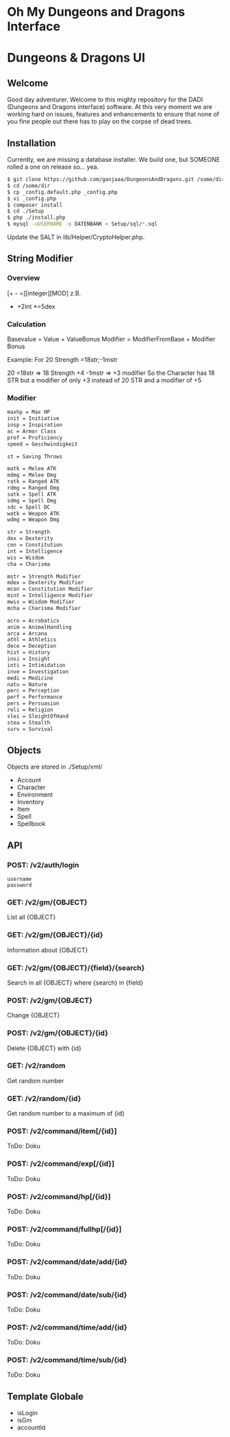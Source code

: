 # Oh My Dungeons and Dragons Interface
# Dungeons & Dragons UI

## Welcome

Good day adventurer. Welcome to this mighty repository for the DADI (Dungeons and Dragons interface) software.
At this very moment we are working hard on issues, features and enhancements to ensure that none of you fine people out there has to play on the corpse of dead trees.

## Installation

Currently, we are missing a database installer. We build one, but SOMEONE rolled a one on release so... yea.

```bash
$ git clone https://github.com/ganjaaa/DungeonsAndDragons.git /some/dir
$ cd /some/dir
$ cp _config.default.php _config.php
$ vi _config.php
$ composer install
$ cd ./Setup
$ php ./install.php
$ mysql -uUSERNAME -p DATENBANK < Setup/sql/*.sql
```

Update the SALT in lib/Helper/CryptoHelper.php.

## String Modifier
### Overview
 [+ - =][integer][MOD]
z.B.
* +2int
*=5dex

### Calculation

Basevalue = Value + ValueBonus
Modifier = ModifierFromBase + Modifier Bonus

Example:
For 20 Strength
=18str;-1mstr

20 =18str => 18 Strength
+4 -1mstr => +3 modifier
So the Character has 18 STR but a modifier of only +3 instead of 20 STR and a modifier of +5

### Modifier
```bash
maxhp = Max HP
init = Initiative
insp = Inspiration
ac = Armor Class
prof = Proficiency
speed = Geschwindigkeit

st = Saving Throws

matk = Melee ATK
mdmg = Melee Dmg
ratk = Ranged ATK
rdmg = Ranged Dmg
satk = Spell ATK
sdmg = Spell Dmg
sdc = Spell DC
watk = Weapon ATK
wdmg = Weapon Dmg

str = Strength
dex = Dexterity
con = Constitution
int = Intelligence
wis = Wisdom
cha = Charisma

mstr = Strength Modifier
mdex = Dexterity Modifier
mcon = Constitution Modifier
mint = Intelligence Modifier
mwis = Wisdom Modifier
mcha = Charisma Modifier

acro = Acrobatics
anim = AnimalHandling
arca = Arcana
athl = Athletics
dece = Deception
hist = History
insi = Insight
inti = Intimidation
inve = Investigation
medi = Medicine
natu = Nature
perc = Perception
perf = Performance
pers = Persuasion
reli = Religion
slei = SleightOfHand
stea = Stealth
surv = Survival
```

## Objects

Objects are stored in ./Setup/xml/

* Account
* Character
* Environment
* Inventory
* Item
* Spell
* Spellbook

## API
### POST: /v2/auth/login
    username
    password

### GET: /v2/gm/{OBJECT}
List all {OBJECT}
### GET: /v2/gm/{OBJECT}/{id}
Information about {OBJECT}
### GET: /v2/gm/{OBJECT}/{field}/{search}
Search in all {OBJECT} where {search} in {field}
### POST: /v2/gm/{OBJECT}
Change {OBJECT}
### POST: /v2/gm/{OBJECT}/{id}
Delete {OBJECT} with {id}
### GET: /v2/random
Get random number
### GET: /v2/random/{id}
Get random number to a maximum of {id}
### POST: /v2/command/item[/{id}]
ToDo: Doku
### POST: /v2/command/exp[/{id}]
ToDo: Doku
### POST: /v2/command/hp[/{id}]
ToDo: Doku
### POST: /v2/command/fullhp[/{id}]
ToDo: Doku
### POST: /v2/command/date/add/{id}
ToDo: Doku
### POST: /v2/command/date/sub/{id}
ToDo: Doku
### POST: /v2/command/time/add/{id}
ToDo: Doku
### POST: /v2/command/time/sub/{id}
ToDo: Doku

## Template Globale
* isLogin
* isGm
* accountId

